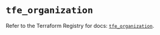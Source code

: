 # `tfe_organization`

Refer to the Terraform Registry for docs: [`tfe_organization`](https://registry.terraform.io/providers/hashicorp/tfe/0.61.0/docs/resources/organization).

